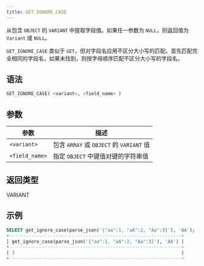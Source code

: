 ```yaml
---
title: GET_IGNORE_CASE
---
```


从包含 `OBJECT` 的 `VARIANT` 中提取字段值。如果任一参数为 `NULL`，则返回值为 `Variant` 或 `NULL`。

`GET_IGNORE_CASE` 类似于 `GET`，但对字段名应用不区分大小写的匹配。首先匹配完全相同的字段名，如果未找到，则按字母顺序匹配不区分大小写的字段名。

## 语法

```sql
GET_IGNORE_CASE( <variant>, <field_name> )
```

## 参数

| 参数           | 描述                                                         |
|----------------|--------------------------------------------------------------|
| `<variant>`    | 包含 `ARRAY` 或 `OBJECT` 的 `VARIANT` 值                      |
| `<field_name>` | 指定 `OBJECT` 中键值对键的字符串值                            |

## 返回类型

VARIANT

## 示例

```sql
SELECT get_ignore_case(parse_json('{"aa":1, "aA":2, "Aa":3}'), 'AA');
+---------------------------------------------------------------+
| get_ignore_case(parse_json('{"aa":1, "aA":2, "Aa":3}'), 'AA') |
+---------------------------------------------------------------+
| 3                                                             |
+---------------------------------------------------------------+
```